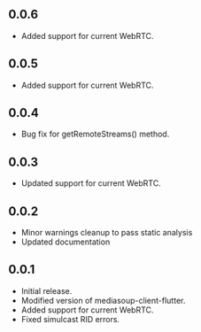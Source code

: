
## 0.0.6
* Added support for current WebRTC.

## 0.0.5
* Added support for current WebRTC.

## 0.0.4
* Bug fix for getRemoteStreams() method.

## 0.0.3
* Updated support for current WebRTC.

## 0.0.2

* Minor warnings cleanup to pass static analysis
* Updated documentation 

## 0.0.1

* Initial release.
* Modified version of mediasoup-client-flutter.
* Added support for current WebRTC.
* Fixed simulcast RID errors.
